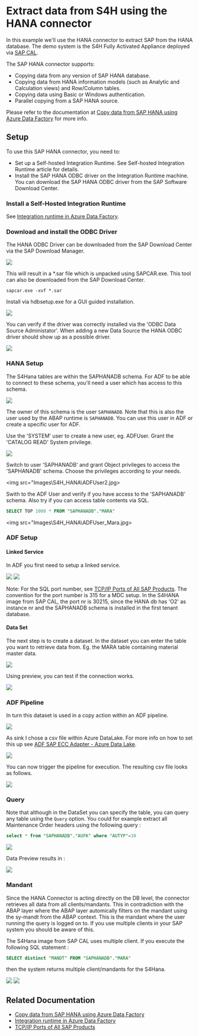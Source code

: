 # Extract data from S4H using the HANA connector

In this example we'll use the HANA connector to extract SAP from the HANA database.
The demo system is the S4H Fully Activated Appliance deployed via [SAP CAL](https://cal.sap.com).

The SAP HANA connector supports:
* Copying data from any version of SAP HANA database.
* Copying data from HANA information models (such as Analytic and Calculation views) and Row/Column tables.
* Copying data using Basic or Windows authentication.
* Parallel copying from a SAP HANA source.

Please refer to the documentation at [Copy data from SAP HANA using Azure Data Factory](https://docs.microsoft.com/en-us/azure/data-factory/connector-sap-hana) for more info.

## Setup
To use this SAP HANA connector, you need to:
* Set up a Self-hosted Integration Runtime. See Self-hosted Integration Runtime article for details.
* Install the SAP HANA ODBC driver on the Integration Runtime machine. You can download the SAP HANA ODBC driver from the SAP Software Download Center.

### Install a Self-Hosted Integration Runtime
See [Integration runtime in Azure Data Factory](https://docs.microsoft.com/en-us/azure/data-factory/concepts-integration-runtime).

### Download and install the ODBC Driver
The HANA ODBC Driver can be downloaded from the SAP Download Center via the SAP Download Manager.

<img src="Images\S4H_HANA\odbc_download.jpg">

This will result in a *.sar file which is unpacked using SAPCAR.exe. This tool can also be downloaded from the SAP Download Center.

```
sapcar.exe -xvf *.sar
```

Install via hdbsetup.exe for a GUI guided installation.

<img src="Images\S4H_HANA\odbc_installation.jpg">

You can verify if the driver was correctly installed via the 'ODBC Data Source Administator'. When adding a new Data Source the HANA ODBC driver should show up as a possible driver.

<img src="Images\S4H_HANA\odbc_driver.jpg">

### HANA Setup
The S4Hana tables are within the SAPHANADB schema. For ADF to be able to connect to these schema, you'll need a user which has access to this schema. 

<img src="Images\S4H_HANA\hanadb_schema_mara.jpg">

The owner of this schema is the user `SAPHANADB`. Note that this is also the user used by the ABAP runtime is `SAPHANADB`. You can use this user in ADF or create a specific user for ADF. 

Use the 'SYSTEM' user to create a new user, eg. ADFUser.
Grant the 'CATALOG READ' System privilege.

<img src="Images\S4H_HANA\ADFUser.jpg">

Switch to user 'SAPHANADB' and grant Object privileges to access the 'SAPHANADB' schema. Choose the privileges according to your needs.

<img src="Images\S4H_HANA\ADFUser2.jpg>

Swith to the ADF User and verify if you have access to the 'SAPHANADB' schema.
Also try if you can access table contents via SQL.

```sql
SELECT TOP 1000 * FROM "SAPHANADB"."MARA"
```

<img src="Images\S4H_HANA\ADFUser_Mara.jpg>

### ADF Setup
#### Linked Service
In ADF you first need to setup a linked service.

<img src="Images\S4H_HANA\hana_linked_service.jpg">

<img src="Images\S4H_HANA\hana_linked_service_details.jpg">

Note: For the SQL port number, see [TCP/IP Ports of All SAP Products](https://help.sap.com/viewer/ports).
The convention for the port number is 3<SysNr of HANA DB>15 for a MDC setup.
In the S4HANA image from SAP CAL, the port nr is 30215, since the HANA db has 'O2' as instance nr and the SAPHANADB schema is installed in the first tenant database.  

#### Data Set
The next step is to create a dataset.
In the dataset you can enter the table you want to retrieve data from. Eg. the MARA table containing material master data.

<img src="Images\S4H_HANA\hana_data_set.jpg">

Using preview, you can test if the connection works.

<img src="Images\S4H_HANA\mara_preview.jpg">

### ADF Pipeline
In turn this dataset is used in a copy action within an ADF pipeline.

<img src="Images\S4H_HANA\pipeline_source.jpg">

As sink I chose a csv file within Azure DataLake. For more info on how to set this up see [ADF SAP ECC Adapter - Azure Data Lake](SAPECC_DataLake.md).

<img src="Images\S4H_HANA\sink_datatset.jpg">

You can now trigger the pipeline for execution. The resulting csv file looks as follows.

<img src="Images\S4H_HANA\mara_csv.jpg">

### Query
Note that although in the DataSet you can specify the table, you can query any table using the `Query` option. 
You could for example extract all Maintenance Order headers using the following query :

```sql
select * from "SAPHANADB"."AUFK" where "AUTYP"=30
```
<img src="Images\S4H_HANA\aufk_source.jpg">

Data Preview results in :

<img src="Images\S4H_HANA\aufk_preview.jpg">

### Mandant
Since the HANA Connector is acting directly on the DB level, the connector retrieves all data from all clients/mandants. This in contradiction with the ABAP layer where the ABAP layer automically filters on the mandant using the sy-mandt from the ABAP context. This is the mandant where the user running the query is logged on to. If you use multiple clients in your SAP system you should be aware of this.

The S4Hana image from SAP CAL uses multiple client. If you execute the following SQL statement :

```sql
SELECT distinct "MANDT" FROM "SAPHANADB"."MARA"
```  

then the system returns multiple client/mandants for the S4Hana.

<img src="Images\S4H_HANA\mandt_query.jpg">

<img src="Images\S4H_HANA\mandt_preview.jpg">

## Related Documentation
* [Copy data from SAP HANA using Azure Data Factory](https://docs.microsoft.com/en-us/azure/data-factory/connector-sap-hana)
* [Integration runtime in Azure Data Factory](https://docs.microsoft.com/en-us/azure/data-factory/concepts-integration-runtime)
* [TCP/IP Ports of All SAP Products](https://help.sap.com/viewer/ports)